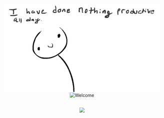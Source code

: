 <div align="center">
<img src="https://github.com/confusedhumor/confusedhumor/blob/main/assets/confusedhumornothing.gif" alt="Fan" align="center">
</div>



<div align="center">
<img src="https://github.com/fnky/fnky/raw/fnky/img/welcome-fire.gif" alt="Welcome" align="center">
</div>

   <br />
 <p align="center"><img src="https://i.giphy.com/RThN0hOS2GO4M.gif" /></p>
  <br />
